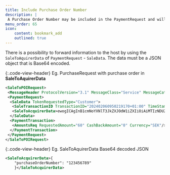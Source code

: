 ```yaml
---
title: Include Purchase Order Number
description: |
 A Purchase Order Number may be included in the PaymentRequest and will be forwarded to the aquirer host.
menu_order: 65
icon:
    content: bookmark_add
    outlined: true
---
```

There is a possibility to forward information to the host by using the `SaleToAquirerData` of `PaymentRequest` - `SaleData`. The data must be a JSON object that is Base64 encoded.

{:.code-view-header}
Eg. PurchaseRequest with purchase order in **SaleToAquirerData**

```xml
<SaleToPOIRequest>
 <MessageHeader ProtocolVersion="3.1" MessageClass="Service" MessageCategory="Payment" MessageType="Request" ServiceID="5" SaleID="1"       POIID="A-POIID"/>
 <PaymentRequest>
  <SaleData TokenRequestedType="Customer">
   <SaleTransactionID TransactionID="202402060950219170+01:00" TimeStamp="2024-02-06T09:50:21+01:00"/>
   <SaleToAcquirerData>ewogICAgInB1cmNoYXNlT3JkZXJOdW1iZXIiOiAiMTIzNDU2Nzg5Igp9</SaleToAcquirerData>
  </SaleData>
  <PaymentTransaction>
   <AmountsReq RequestedAmount="60" CashBackAmount="0" Currency="SEK"/>
  </PaymentTransaction>
 </PaymentRequest>
</SaleToPOIRequest>
```

{:.code-view-header}
Eg. SaleToAquirerData Base64 decoded JSON

```xml
<SaleToAcquirerData>{
    "purchaseOrderNumber": "123456789"
    }</SaleToAcquirerData>
```
